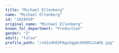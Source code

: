 ```yaml
---
title: "Michael Ellenberg"
name: "Michael Ellenberg"
id: "1018939"
original_name: "Michael Ellenberg"
known_for_department: "Production"
gender: "2"
adult: "false"
profile_path: "/vO2x4h82Pdga3ggUcOX90CLUaKQ.jpg"
---
```

